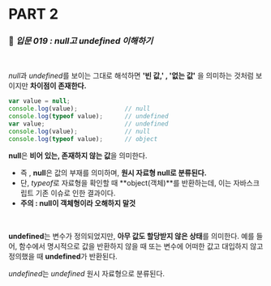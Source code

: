 # PART 2

###  :pencil: ***입문 019 :  null고 undefined 이해하기***

<br>

*null*과 *undefined*를 보이는 그대로 해석하면 **'빈 값,' , '없는 값'** 을 의미하는 것처럼 보이지만 **차이점이 존재한다.**

```javascript
var value = null;
console.log(value);				// null
console.log(typeof value);		// undefined
var value;						// undefined
console.log(value);				// null
console.log(typeof value);		// object
```

**null**은 **비어 있는, 존재하지 않는 값**을 의미한다. 

- 즉 , **null**은 값의 부재를 의미하며, **원시 자료형 null로 분류된다.**
- 단, *typeof*로 자료형을 확인할 때 **object(객체)**를 반환하는데, 이는 자바스크립트 기존 이슈로 인한 결과이다.
- **주의 : null이 객체형이라 오해하지 말것**

<br>

**undefined**는 변수가 정의되었지만, **아무 값도 할당받지 않은 상태**를 의미한다. 예를 들어, 함수에서 명시적으로 값을 반환하지 않을 때 또는 변수에 어떠한 값고 대입하지 않고 정의했을 때 **undefined**가 반환된다.

*undefined*는 *undefined* 원시 자료형으로 분류된다.



